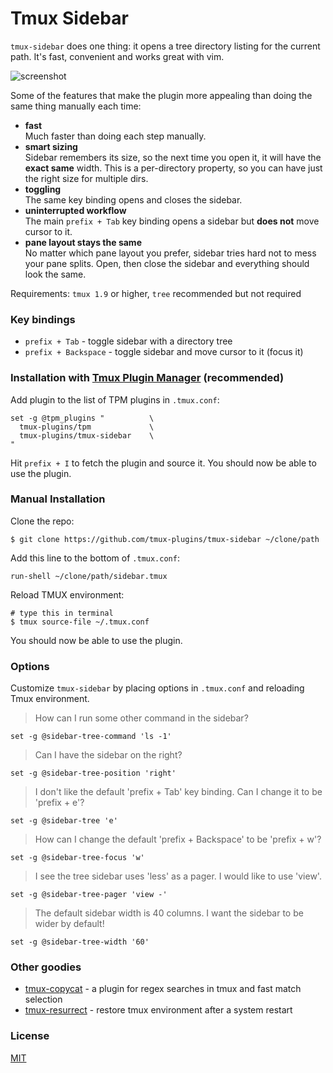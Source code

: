 # Tmux Sidebar

`tmux-sidebar` does one thing: it opens a tree directory listing for the current
path. It's fast, convenient and works great with vim.

![screenshot](/screenshot.gif)

Some of the features that make the plugin more appealing than doing the same
thing manually each time:

- **fast**<br/>
  Much faster than doing each step manually.
- **smart sizing**<br/>
  Sidebar remembers its size, so the next time you open it, it will have the
  **exact same** width. This is a per-directory property, so you can have just
  the right size for multiple dirs.
- **toggling**<br/>
  The same key binding opens and closes the sidebar.
- **uninterrupted workflow**<br/>
  The main `prefix + Tab` key binding opens a sidebar but **does not** move
  cursor to it.
- **pane layout stays the same**<br/>
  No matter which pane layout you prefer, sidebar tries hard not to mess your
  pane splits. Open, then close the sidebar and everything should look the same.

Requirements: `tmux 1.9` or higher, `tree` recommended but not required

### Key bindings

- `prefix + Tab` - toggle sidebar with a directory tree
- `prefix + Backspace` - toggle sidebar and move cursor to it (focus it)

### Installation with [Tmux Plugin Manager](https://github.com/tmux-plugins/tpm) (recommended)

Add plugin to the list of TPM plugins in `.tmux.conf`:

    set -g @tpm_plugins "          \
      tmux-plugins/tpm             \
      tmux-plugins/tmux-sidebar    \
    "

Hit `prefix + I` to fetch the plugin and source it. You should now be able to
use the plugin.

### Manual Installation

Clone the repo:

    $ git clone https://github.com/tmux-plugins/tmux-sidebar ~/clone/path

Add this line to the bottom of `.tmux.conf`:

    run-shell ~/clone/path/sidebar.tmux

Reload TMUX environment:

    # type this in terminal
    $ tmux source-file ~/.tmux.conf

You should now be able to use the plugin.

### Options

Customize `tmux-sidebar` by placing options in `.tmux.conf` and reloading Tmux
environment.

> How can I run some other command in the sidebar?

    set -g @sidebar-tree-command 'ls -1'

> Can I have the sidebar on the right?

    set -g @sidebar-tree-position 'right'

> I don't like the default 'prefix + Tab' key binding. Can I change it to be
'prefix + e'?

    set -g @sidebar-tree 'e'

> How can I change the default 'prefix + Backspace' to be 'prefix + w'?

    set -g @sidebar-tree-focus 'w'

> I see the tree sidebar uses 'less' as a pager. I would like to use 'view'.

    set -g @sidebar-tree-pager 'view -'

> The default sidebar width is 40 columns. I want the sidebar to be wider by
default!

    set -g @sidebar-tree-width '60'

### Other goodies

- [tmux-copycat](https://github.com/tmux-plugins/tmux-copycat) - a plugin for
  regex searches in tmux and fast match selection
- [tmux-resurrect](https://github.com/tmux-plugins/tmux-resurrect) - restore
  tmux environment after a system restart

### License

[MIT](LICENSE.md)
